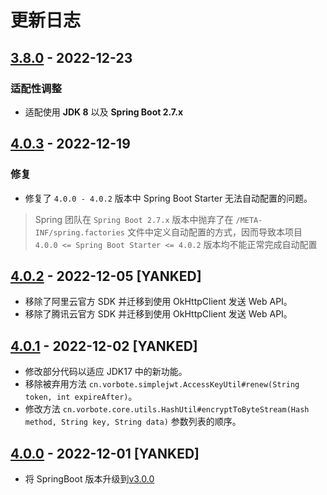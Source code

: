 # 更新日志

## [3.8.0](https://github.com/zihluwang/vorbote-framework/releases/tag/v3.8.0) - 2022-12-23

### 适配性调整

- 适配使用 **JDK 8** 以及 **Spring Boot 2.7.x**

## [4.0.3](https://github.com/zihluwang/vorbote-framework/releases/tag/v4.0.3) - 2022-12-19

### 修复

- 修复了 `4.0.0 - 4.0.2` 版本中 Spring Boot Starter 无法自动配置的问题。

> Spring 团队在 `Spring Boot 2.7.x` 版本中抛弃了在 `/META-INF/spring.factories` 文件中定义自动配置的方式，因而导致本项目 `4.0.0
> <= Spring Boot Starter <= 4.0.2` 版本均不能正常完成自动配置

## [4.0.2](https://github.com/zihluwang/vorbote-framework/releases/tag/v4.0.2) - 2022-12-05 [YANKED]

- 移除了阿里云官方 SDK 并迁移到使用 OkHttpClient 发送 Web API。
- 移除了腾讯云官方 SDK 并迁移到使用 OkHttpClient 发送 Web API。

## [4.0.1](https://github.com/zihluwang/vorbote-framework/releases/tag/v4.0.1) - 2022-12-02 [YANKED]

- 修改部分代码以适应 JDK17 中的新功能。
- 移除被弃用方法 `cn.vorbote.simplejwt.AccessKeyUtil#renew(String token, int expireAfter)`。
- 修改方法 `cn.vorbote.core.utils.HashUtil#encryptToByteStream(Hash method, String key, String data)` 参数列表的顺序。

## [4.0.0](https://github.com/zihluwang/vorbote-framework/releases/tag/v4.0.0) - 2022-12-01 [YANKED]

- 将 SpringBoot 版本升级到[v3.0.0](https://github.com/spring-projects/spring-boot/releases/tag/v3.0.0)


